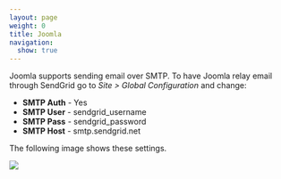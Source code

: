 ```yaml
---
layout: page
weight: 0
title: Joomla
navigation:
  show: true
---
```


Joomla supports sending email over SMTP. To have Joomla relay email through SendGrid go to *Site \> Global Configuration* and change:

-   **SMTP Auth** - Yes
-   **SMTP User** - sendgrid\_username
-   **SMTP Pass** - sendgrid\_password
-   **SMTP Host** - smtp.sendgrid.net

The following image shows these settings.

![]({{root_url}}/images/joomla.png)
